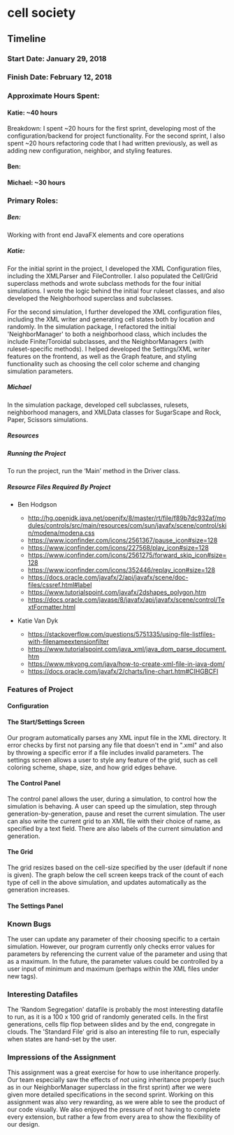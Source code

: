# cell society
## Timeline
### Start Date: January 29, 2018
### Finish Date: February 12, 2018
### Approximate Hours Spent:
#### Katie: ~40 hours
Breakdown:
I spent ~20 hours for the first sprint, developing most of the configuration/backend for project functionality. For the second sprint, I also spent ~20 hours refactoring code that I had written previously, as well as adding new configuration, neighbor, and styling features.
#### Ben:
#### Michael: ~30 hours
### Primary Roles:
#####  Ben:
Working with front end JavaFX elements and core operations
##### Katie:
For the initial sprint in the project, I developed the XML Configuration files, including the XMLParser and FileController. I also populated the Cell/Grid superclass methods and wrote subclass methods for the four initial simulations. I wrote the logic behind the initial four ruleset classes, and also developed the Neighborhood superclass and subclasses.

For the second simulation, I further developed the XML configuration files, including the XML writer and generating cell states both by location and randomly. In the simulation package, I refactored the initial 'NeighborManager' to both a neighborhood class, which includes the include Finite/Toroidal subclasses, and the NeighborManagers (with ruleset-specific methods). I helped developed the Settings/XML writer features on the frontend, as well as the Graph feature, and styling functionality such as choosing the cell color scheme and changing simulation parameters.
##### Michael
In the simulation package, developed cell subclasses, rulesets, neighborhood managers, and XMLData classes for SugarScape and Rock, Paper, Scissors simulations.
##### Resources
##### Running the Project
To run the project, run the ‘Main’ method in the Driver class.
##### Resource Files Required By Project
* Ben Hodgson
    * http://hg.openjdk.java.net/openjfx/8/master/rt/file/f89b7dc932af/modules/controls/src/main/resources/com/sun/javafx/scene/control/skin/modena/modena.css
    * https://www.iconfinder.com/icons/2561367/pause_icon#size=128
    * https://www.iconfinder.com/icons/227568/play_icon#size=128
    * https://www.iconfinder.com/icons/2561275/forward_skip_icon#size=128
    * https://www.iconfinder.com/icons/352446/replay_icon#size=128
    * https://docs.oracle.com/javafx/2/api/javafx/scene/doc-files/cssref.html#label
    * https://www.tutorialspoint.com/javafx/2dshapes_polygon.htm
    * https://docs.oracle.com/javase/8/javafx/api/javafx/scene/control/TextFormatter.html
   
* Katie Van Dyk
	* https://stackoverflow.com/questions/5751335/using-file-listfiles-with-filenameextensionfilter
	* https://www.tutorialspoint.com/java_xml/java_dom_parse_document.htm
	* https://www.mkyong.com/java/how-to-create-xml-file-in-java-dom/
	* https://docs.oracle.com/javafx/2/charts/line-chart.htm#CIHGBCFI

### Features of Project
#### Configuration
#### The Start/Settings Screen
Our program automatically parses any XML input file in the XML directory. It error checks by first not parsing any file that doesn't end in ".xml" and also by throwing a specific error if a file includes invalid parameters. The settings screen allows a user to style any feature of the grid, such as cell coloring scheme, shape, size, and how grid edges behave.
#### The Control Panel
The control panel allows the user, during a simulation, to control how the simulation is behaving. A user can speed up the simulation, step through generation-by-generation, pause and reset the current simulation. The user can also write the current grid to an XML file with their choice of name, as specified by a text field. There are also labels of the current simulation and generation.
#### The Grid
The grid resizes based on the cell-size specified by the user (default if none is given). The graph below the cell screen keeps track of the count of each type of cell in the above simulation, and updates automatically as the generation increases.
#### The Settings Panel

### Known Bugs
The user can update any parameter of their choosing specific to a certain simulation. However, our program currently only checks error values for parameters by referencing the current value of the parameter and using that as a maximum. In  the future, the parameter values could be controlled by a  user input of minimum and maximum (perhaps within the XML files under new tags).

### Interesting Datafiles
The 'Random Segregation' datafile is probably the most interesting datafile to run, as it is a 100 x 100 grid of randomly generated cells. In the first generations, cells flip flop between slides and by the end, congregate in clouds. The 'Standard File' grid is also an interesting file to run, especially when states are hand-set by the user.

### Impressions of the Assignment
This assignment was a great exercise for how to use inheritance properly. Our team especially saw the effects of *not* using inheritance properly (such as in our NeighborManager superclass in the first sprint) after we were given more detailed specifications in the second sprint. Working on this assignment was also very rewarding, as we were able to see the product of our code visually. We also enjoyed the pressure of not having to complete every extension, but rather a few from every area to show the flexibility of our design.

